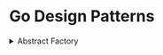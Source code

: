 # Go Design Patterns
<details><summary> Abstract Factory </summary>
The abstract factory pattern provides a way to encapsulate a group of individual factories that have a common theme without specifying their concrete classes. </br>
<h4> Abstract Factory - Restaurant example </h4>
The Abstract Factory restaurant can create only two types of meals, Italian and American. Each meal consists of a dish and drink. </br>
When a client orders a meal from a certain cuisine type, he should get a drink and a dish, both from the same cuisine type he chooses.
</br></br>
<a href="https://github.com/SofiaVit/GoDesignPatterns/tree/master/abstractfactory">
Link to example code</a></br>
<a href="https://github.com/SofiaVit/GoDesignPatterns/blob/master/uml/GoAbstractFactoryUML.png">
Link to example UML</a></br>
</details>

